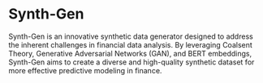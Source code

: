 # Synth-Gen
Synth-Gen is an innovative synthetic data generator designed to address the inherent challenges in financial data analysis. By leveraging Coalsent Theory, Generative Adversarial Networks (GAN), and BERT embeddings, Synth-Gen aims to create a diverse and high-quality synthetic dataset for more effective predictive modeling in finance.
